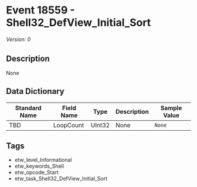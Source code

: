 # Event 18559 - Shell32_DefView_Initial_Sort
###### Version: 0

## Description
None

## Data Dictionary
|Standard Name|Field Name|Type|Description|Sample Value|
|---|---|---|---|---|
|TBD|LoopCount|UInt32|None|`None`|

## Tags
* etw_level_Informational
* etw_keywords_Shell
* etw_opcode_Start
* etw_task_Shell32_DefView_Initial_Sort